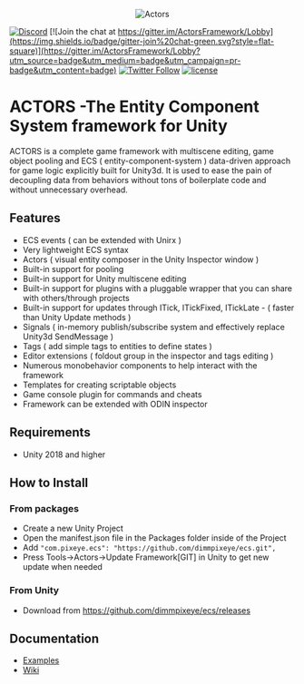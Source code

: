 <p align="center">
    <img src="http://raw.pixeye.games/logo_framework.png" alt="Actors">
</p>

[![Discord](https://img.shields.io/discord/320945300892286996.svg?label=Discord)](https://discord.gg/suZuhyt)
[![Join the chat at https://gitter.im/ActorsFramework/Lobby](https://img.shields.io/badge/gitter-join%20chat-green.svg?style=flat-square)](https://gitter.im/ActorsFramework/Lobby?utm_source=badge&utm_medium=badge&utm_campaign=pr-badge&utm_content=badge)
[![Twitter Follow](https://img.shields.io/badge/twitter-%40dimmPixeye-blue.svg?style=flat-square&label=Follow)](https://twitter.com/dimmPixeye)
[![license](https://img.shields.io/badge/license-MIT-brightgreen.svg?style=flat-square)](https://github.com/dimmpixeye/Actors-Unity3d-Framework/blob/master/LICENSE)

# ACTORS -The Entity Component System framework for Unity
ACTORS is a complete game framework with multiscene editing, game object pooling and ECS ( entity-component-system ) data-driven approach for game logic explicitly built for Unity3d. It is used to ease the pain of decoupling data from behaviors without tons of boilerplate code and without unnecessary overhead. 

## Features

- ECS events ( can be extended with Unirx )
- Very lightweight ECS syntax
- Actors ( visual entity composer in the Unity Inspector window )
- Built-in support for pooling
- Built-in support for Unity multiscene editing 
- Built-in support for plugins with a pluggable wrapper that you can share with others/through projects
- Built-in support for updates through ITick, ITickFixed, ITickLate - ( faster than Unity Update methods )
- Signals ( in-memory publish/subscribe system and effectively replace Unity3d SendMessage )
- Tags ( add simple tags to entities to define states )
- Editor extensions ( foldout group in the inspector and tags editing )
- Numerous monobehavior components to help interact with the framework
- Templates for creating scriptable objects
- Game console plugin for commands and cheats
- Framework can be extended with ODIN inspector

## Requirements

- Unity 2018 and higher 

## How to Install

### From packages

- Create a new Unity Project
- Open the manifest.json file in the Packages folder inside of the Project
- Add ```"com.pixeye.ecs": "https://github.com/dimmpixeye/ecs.git",```
- Press Tools->Actors->Update Framework[GIT] in Unity to get new update when needed

### From Unity

- Download from https://github.com/dimmpixeye/ecs/releases 

## Documentation 

* [Examples](https://github.com/dimmpixeye/ecs-Examples)
* [Wiki](https://github.com/dimmpixeye/ecs/wiki)
 
